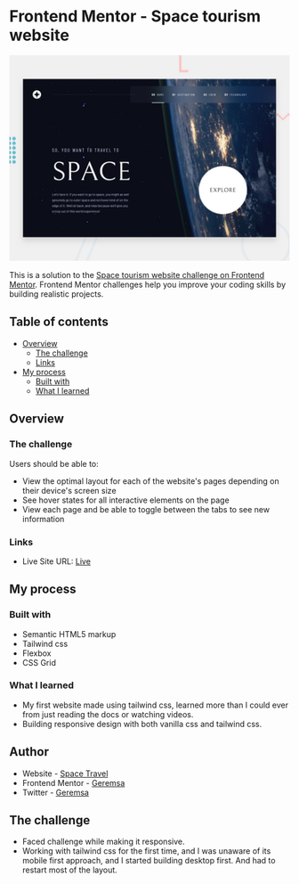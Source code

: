 # Frontend Mentor - Space tourism website

![Design preview for the Space tourism website coding challenge](./preview.jpg)

This is a solution to the [Space tourism website challenge on Frontend Mentor](https://www.frontendmentor.io/challenges/space-tourism-multipage-website-gRWj1URZ3). Frontend Mentor challenges help you improve your coding skills by building realistic projects.

## Table of contents

- [Overview](#overview)
  - [The challenge](#the-challenge)
  - [Links](#links)
- [My process](#my-process)
  - [Built with](#built-with)
  - [What I learned](#what-i-learned)

## Overview

### The challenge

Users should be able to:

- View the optimal layout for each of the website's pages depending on their device's screen size
- See hover states for all interactive elements on the page
- View each page and be able to toggle between the tabs to see new information

### Links

- Live Site URL: [Live](https://space-travel-web.netlify.app)

## My process

### Built with

- Semantic HTML5 markup
- Tailwind css
- Flexbox
- CSS Grid

### What I learned

- My first website made using tailwind css, learned more than I could ever from just reading the docs or watching videos.
- Building responsive design with both vanilla css and tailwind css.

## Author

- Website - [Space Travel](https://space-travel-web.netlify.app)
- Frontend Mentor - [Geremsa](https://www.frontendmentor.io/profile/BoneNzy)
- Twitter - [Geremsa](https://www.twitter.com/geremsanrzr)


## The challenge

- Faced challenge while making it responsive.
- Working with tailwind css for the first time, and I was unaware of its mobile first approach, and I started building desktop first. And had to restart most of the layout.